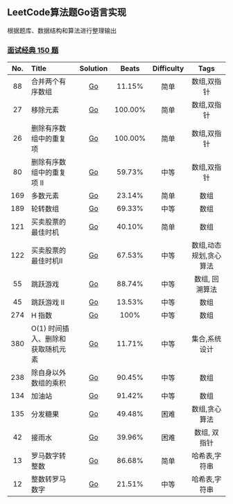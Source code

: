 ## LeetCode算法题Go语言实现

根据题库、数据结构和算法进行整理输出

### [面试经典 150 题](https://leetcode.cn/studyplan/top-interview-150/)

| No.    |  Title  |                                           Solution                                            |  Beats  |  Difficulty |     Tags     |
|:--------:|:--------------------------------------------------------------|:---------------------------------------------------------------------------------------------:|:-------:|:--------:|:------------:|
| 88 | 合并两个有序数组 |         [Go](https://github.com/Gavin16/go-leetcode/blob/main/classic/merge/merge.go)         | 11.15%  | 简单|    数组,双指针    |
| 27 | 移除元素 |     [Go](https://github.com/Gavin16/go-leetcode/blob/main/classic/rmElement/rmElement.go)     | 100.00% | 简单 |    数组,双指针    |
| 26 | 删除有序数组中的重复项 |  [Go](https://github.com/Gavin16/go-leetcode/blob/main/classic/rmDuplicates/rmDuplicates.go)  | 100.00% | 简单 |    数组,双指针    |
| 80 | 删除有序数组中的重复项 II | [Go](https://github.com/Gavin16/go-leetcode/blob/main/classic/rmDuplicates2/rmDuplicates2.go) | 59.73%  | 中等 |    数组,双指针    |
| 169| 多数元素 |  [Go](https://github.com/Gavin16/go-leetcode/blob/main/classic/majoElement/majorElement.go)   | 23.14%  | 简单 |      数组      |
| 189| 轮转数组 |        [Go](https://github.com/Gavin16/go-leetcode/blob/main/classic/rotate/rotate.go)        | 69.33%  | 中等 |      数组      | 
| 121|买卖股票的最佳时机 |    [Go](https://github.com/Gavin16/go-leetcode/blob/main/classic/maxProfit/maxProfit.go)      | 40.10%  | 简单 |      数组      |
| 122|买卖股票的最佳时机II| [Go](https://github.com/Gavin16/go-leetcode/blob/main/classic/122-maxProfit2/maxProfit.go) | 67.53%  | 中等 | 数组,动态规划,贪心算法 |
| 55 |跳跃游戏 | [Go](https://github.com/Gavin16/go-leetcode/blob/main/classic/55-canJump/canJump.go) | 88.74%  | 中等 |   数组, 回溯算法   | 
| 45 | 跳跃游戏 II |[Go](https://github.com/Gavin16/go-leetcode/blob/main/classic/45-canJump2/jump.go) | 13.53%  | 中等 |      数组      |
| 274 | H 指数 | [Go](https://github.com/Gavin16/go-leetcode/blob/main/classic/274-hIndex/hIndex.go) | 100% | 中等 | 数组 |
| 380 | O(1) 时间插入、删除和获取随机元素 | [Go](https://github.com/Gavin16/go-leetcode/blob/main/classic/380-RandomizedSet/RandomizedSet.go) | 11.71% | 中等 | 集合,系统设计|
| 238 | 除自身以外数组的乘积| [Go](https://github.com/Gavin16/go-leetcode/blob/main/classic/238-prodExceptSelf/prodExceptSelf.go) | 90.45% | 中等 | 数组 |
| 134 | 加油站 | [Go](https://github.com/Gavin16/go-leetcode/blob/main/classic/134-completeCircuit/canCompleteCircuit.go) | 91.42% | 中等 | 数组 |
| 135 | 分发糖果| [Go](https://github.com/Gavin16/go-leetcode/blob/main/classic/135-candy/candy.go) | 49.48% | 困难 | 数组,贪心算法|
| 42  | 接雨水 | [Go](https://github.com/Gavin16/go-leetcode/blob/main/classic/42-trap/trap.go) | 39.96% | 困难 | 数组, 双指针 |
| 13  | 罗马数字转整数 | [Go](https://github.com/Gavin16/go-leetcode/blob/main/classic/13-romanToInt/romanToInt.go) | 86.68% | 简单 | 哈希表,字符串|
| 12  | 整数转罗马数字 | [Go](https://github.com/Gavin16/go-leetcode/blob/main/classic/12-intToRoman/intToRoman.go) | 21.51% | 中等 | 哈希表,字符串|
